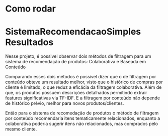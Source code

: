 # Como rodar




# SistemaRecomendacaoSimples Resultados

 Nesse projeto, é possivel observar dois métodos de filtragem para um sistema de recomendação de produtos: Colaborativa e Baseada em Conteúdo
 
 Comparando esses dois métodos é possivel dizer que o de filtragem por conteúdo obteve um resultado melhor, visto que o histórico de compras por cliente é limitado, o que reduz a eficácia da filtragem colaborativa. Além de que, os produtos possuem descrições detalhados permitindo extrair features significativas via TF-IDF. E a filtragem por conteúdo não depende de histórico prévio, melhor para novos produtos/clientes.

 Então para o sistema de recomedação de produtos o método de filtragem por conteúdo recomendaria itens tematicamente relacionados, enquanto a colaborativa poderia sugerir itens não relacionados, mas comprados pelo mesmo cliente.
